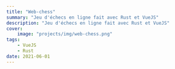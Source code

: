 ```yaml
---
title: "Web-chess"
summary: "Jeu d'échecs en ligne fait avec Rust et VueJS"
description: "Jeu d'échecs en ligne fait avec Rust et VueJS"
cover:
    image: "projects/img/web-chess.png"
tags:
    - VueJS
    - Rust
date: 2021-06-01
---
```

